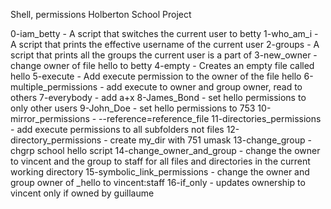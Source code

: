 Shell, permissions Holberton School Project

0-iam_betty - A script that switches the current user to betty
1-who_am_i - A script that prints the effective username of the current user
2-groups - A script that prints all the groups the current user is a part of
3-new_owner - change owner of file hello to betty
4-empty - Creates an empty file called hello
5-execute - Add execute permission to the owner of the file hello
6-multiple_permissions - add execute to owner and group owner, read to others
7-everybody - add a+x
8-James_Bond - set hello permissions to only other users
9-John_Doe - set hello permissions to 753
10-mirror_permissions - --reference=reference_file
11-directories_permissions - add execute permissions to all subfolders not files
12-directory_permissions - create my_dir with 751 umask
13-change_group - chgrp school hello script
14-change_owner_and_group - change the owner to vincent and the group to staff for all files and directories in the current working directory
15-symbolic_link_permissions - change the owner and group owner of _hello to vincent:staff
16-if_only - updates ownership to vincent only if owned by guillaume
